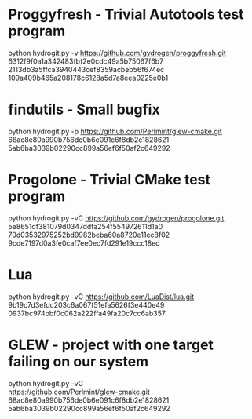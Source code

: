 # Proggyfresh - Trivial Autotools test program
python hydrogit.py -v https://github.com/gydrogen/proggyfresh.git \
    6312f9f0a1a342483fbf2e0cdc49a5b75067f6b7 \
    2113db3a5ffca3940443cef8359acbeb56f674ec \
    109a409b465a208178c6128a5d7a8eea0225e0b1

# findutils - Small bugfix
python hydrogit.py -p https://github.com/Perlmint/glew-cmake.git \
    68ac8e80a990b756de0b6e091c6f8db2e1828621 \
    5ab6ba3039b02290cc899a56ef6f50af2c649292

# Progolone - Trivial CMake test program
python hydrogit.py -vC https://github.com/gydrogen/progolone.git \
    5e8651df381079d0347ddfa254f554972611d1a0 \
    70d03532975252bd9982beba60a8720e11ec8f02 \
    9cde7197d0a3fe0caf7ee0ec7fd291e19ccc18ed

# Lua
python hydrogit.py -vC https://github.com/LuaDist/lua.git \
    9b19c7d3efdc203c6a067f51efa5626f3e440e49 \
    0937bc974bbf0c062a222ffa49fa20c7cc6ab357

# GLEW - project with one target failing on our system
python hydrogit.py -vC \
    https://github.com/Perlmint/glew-cmake.git \
    68ac8e80a990b756de0b6e091c6f8db2e1828621 \
    5ab6ba3039b02290cc899a56ef6f50af2c649292